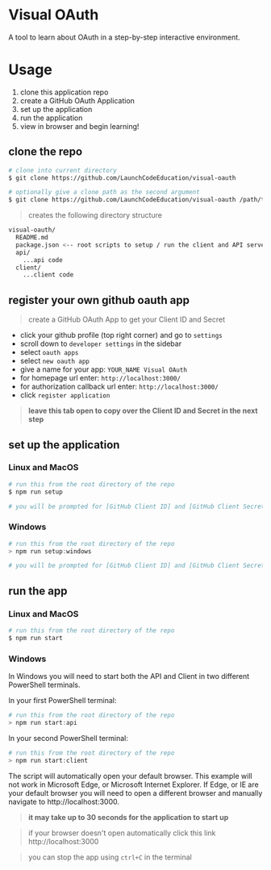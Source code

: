 # Visual OAuth

A tool to learn about OAuth in a step-by-step interactive environment.

# Usage

1. clone this application repo
2. create a GitHub OAuth Application
3. set up the application
4. run the application
5. view in browser and begin learning!

## clone the repo

```sh
# clone into current directory
$ git clone https://github.com/LaunchCodeEducation/visual-oauth

# optionally give a clone path as the second argument
$ git clone https://github.com/LaunchCodeEducation/visual-oauth /path/to/cloned/repo
```

> creates the following directory structure

```sh
visual-oauth/
  README.md
  package.json <-- root scripts to setup / run the client and API servers
  api/
    ...api code
  client/
    ...client code
```

## register your own github oauth app

> create a GitHub OAuth App to get your Client ID and Secret

- click your github profile (top right corner) and go to `settings`
- scroll down to `developer settings` in the sidebar
- select `oauth apps`
- select `new oauth app`
- give a name for your app: `YOUR_NAME Visual OAuth`
- for homepage url enter: `http://localhost:3000/`
- for authorization callback url enter: `http://localhost:3000/`
- click `register application`

> **leave this tab open to copy over the Client ID and Secret in the next step**

## set up the application

### Linux and MacOS

```sh
# run this from the root directory of the repo
$ npm run setup

# you will be prompted for [GitHub Client ID] and [GitHub Client Secret] from when you registered your GitHub oauth app
```

### Windows

```powershell
# run this from the root directory of the repo
> npm run setup:windows

# you will be prompted for [GitHub Client ID] and [GitHub Client Secret] from when you registered your GitHub oauth app
```

## run the app

### Linux and MacOS

```sh
# run this from the root directory of the repo
$ npm run start
```

### Windows

In Windows you will need to start both the API and Client in two different PowerShell terminals.

In your first PowerShell terminal:

```powershell
# run this from the root directory of the repo
> npm run start:api
```

In your second PowerShell terminal:

```powershell
# run this from the root directory of the repo
> npm run start:client
```

The script will automatically open your default browser. This example will not work in Microsoft Edge, or Microsoft Internet Explorer. If Edge, or IE are your default browser you will need to open a different browser and manually navigate to http://localhost:3000.

> **it may take up to 30 seconds for the application to start up**

> if your browser doesn't open automatically click this link http://localhost:3000

> you can stop the app using `ctrl+C` in the terminal
